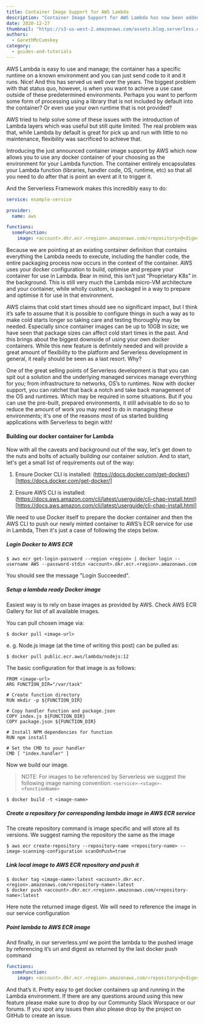 ```yaml
---
title: Container Image Support for AWS Lambda
description: "Container Image Support for AWS Lambda has now been added. Read up on why you may (or may not) want to use it and how easy it is to use with the framework"
date: 2020-12-27
thumbnail: "https://s3-us-west-2.amazonaws.com/assets.blog.serverless.com/lambda-docker-support/serverless-framework-docker.png"
authors:
  - GarethMcCumskey
category:
  - guides-and-tutorials
---
```


AWS Lambda is easy to use and manage; the container has a specific runtime on a known environment and you can just send code to it and it runs. Nice! And this has served us well over the years. The biggest problem with that status quo, however, is when you want to achieve a use case outside of these predetermined environments. Perhaps you want to perform some form of processing using a library that is not included by default into the container? Or even use your own runtime that is not provided?

AWS tried to help solve some of these issues with the introduction of Lambda layers which was useful but still quite limited. The real problem was that, while Lambda by default is great for pick up and run with little to no maintenance, flexibility was sacrificed to achieve that.

Introducing the just announced container image support by AWS which now allows you to use any docker container of your choosing as the environment for your Lambda function. The container entirely encapsulates your Lambda function (libraries, handler code, OS, runtime, etc) so that all you need to do after that is point an event at it to trigger it.

And the Serverless Framework makes this incredibly easy to do:


```yml
service: example-service

provider:
  name: aws

functions:
  someFunction:
    image: <account>.dkr.ecr.<region>.amazonaws.com/<repository>@<digest>
```
Because we are pointing at an existing container definition that contains everything the Lambda needs to execute, including the handler code, the entire packaging process now occurs in the context of the container. AWS uses your docker configuration to build, optimise and prepare your container for use in Lambda. Bear in mind, this isn’t just “Proprietary K8s” in the background. This is still very much the Lambda micro-VM architecture and your container, while wholly custom, is packaged in a way to prepare and optimise it for use in that environment.

AWS claims that cold start times should see no significant impact, but I think it’s safe to assume that it is possible to configure things in such a way as to make cold starts longer so taking care and testing thoroughly may be needed. Especially since container images can be up to 10GB in size; we have seen that package sizes can affect cold start times in the past.
And this brings about the biggest downside of using your own docker containers. While this new feature is definitely needed and will provide a great amount of flexibility to the platform and Serverless development in general, it really should be seen as a last resort. Why?

One of the great selling points of Serverless development is that you can spit out a solution and the underlying managed services manage everything for you; from infrastructure to networks, OS’s to runtimes. Now with docker support, you can ratchet that back a notch and take back management of the OS and runtimes. Which may be required in some situations. But if you can use the pre-built, prepared environments, it still advisable to do so to reduce the amount of work you may need to do in managing these environments; it's one of the reasons most of us started building applications with Serverless to begin with!

#### Building our docker container for Lambda

Now with all the caveats and background out of the way, let's get down to the nuts and bolts of actually building our container solution. And to start, let's get a small list of requirements out of the way:

1. Ensure Docker CLI is installed: (https://docs.docker.com/get-docker/)[https://docs.docker.com/get-docker/]

2. Ensure AWS CLI is installed: (https://docs.aws.amazon.com/cli/latest/userguide/cli-chap-install.html)[https://docs.aws.amazon.com/cli/latest/userguide/cli-chap-install.html]

We need to use Docker itself to prepare the docker container and then the AWS CLI to push our newly minted container to AWS’s ECR service for use in Lambda, Then it's just a case of following the steps below.

##### Login Docker to AWS ECR

```
$ aws ecr get-login-password --region <region> | docker login --username AWS --password-stdin <account>.dkr.ecr.<region>.amazonaws.com
```

You should see the message "Login Succeeded".

##### Setup a lambda ready Docker image

Easiest way is to rely on base images as provided by AWS. Check AWS ECR Gallery for list of all available images.

You can pull chosen image via:
```
$ docker pull <image-url>
```

e. g. Node.js image (at the time of writing this post)  can be pulled as:

```
$ docker pull public.ecr.aws/lambda/nodejs:12
```

The basic configuration for that image is as follows:

```
FROM <image-url>
ARG FUNCTION_DIR="/var/task"

# Create function directory
RUN mkdir -p ${FUNCTION_DIR}

# Copy handler function and package.json
COPY index.js ${FUNCTION_DIR}
COPY package.json ${FUNCTION_DIR}

# Install NPM dependencies for function
RUN npm install

# Set the CMD to your handler
CMD [ "index.handler" ]
```
Now we build our image.

> NOTE: For images to be referenced by Serverless we suggest the following image naming convention: `<service>-<stage>-<functionName>`

```
$ docker build -t <image-name>
```

##### Create a repository for corresponding lambda image in AWS ECR service

The create repository command is image specific and will store all its versions. We suggest naming the repository the same as the image

```
$ aws ecr create-repository --repository-name <repository-name> --image-scanning-configuration scanOnPush=true
```

##### Link local image to AWS ECR repository and push it
```
$ docker tag <image-name>:latest <account>.dkr.ecr.<region>.amazonaws.com/<repository-name>:latest
$ docker push <account>.dkr.ecr.<region>.amazonaws.com/<repository-name>:latest
```
Here note the returned image digest. We will need to reference the image in our service configuration

##### Point lambda to AWS ECR image

And finally, in our serverless.yml we point the lambda to the pushed image by referencing it’s uri and digest as returned by the last docker push command

```yml
functions:
  someFunction:
    image: <account>.dkr.ecr.<region>.amazonaws.com/<repository>@<digest>
```

And that’s it. Pretty easy to get docker containers up and running in the Lambda environment. If there are any questions around using this new feature please make sure to drop by our Community Slack Worspace or our forums. If you spot any issues then also please drop by the project on GitHub to create an issue.


